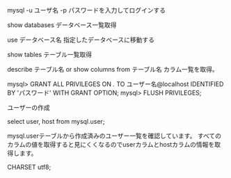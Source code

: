 mysql -u ユーザ名 -p
パスワードを入力してログインする

show databases データベース一覧取得

use データベース名 指定したデータべースに移動する

show tables テーブル一覧取得

describe テーブル名 or show columns from テーブル名 カラム一覧を取得。

mysql> GRANT ALL PRIVILEGES ON *.* TO ユーザー名@localhost IDENTIFIED BY 'パスワード' WITH GRANT OPTION;
mysql> FLUSH PRIVILEGES;

ユーザーの作成

select user, host from mysql.user;

mysql.userテーブルから作成済みのユーザー一覧を確認しています。
すべてのカラムの値を取得すると見にくくなるのでuserカラムとhostカラムの情報を取得します。

CHARSET utf8;

